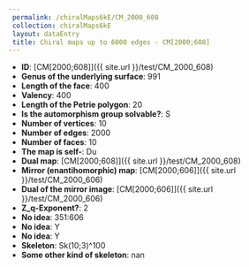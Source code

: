```yaml
--- 
 permalink: /chiralMaps6kE/CM_2000_608 
 collection: chiralMaps6kE
 layout: dataEntry
 title: Chiral maps up to 6000 edges - CM[2000;608]
---
```


- **ID**: [CM[2000;608]]({{ site.url }}/test/CM_2000_608)
- **Genus of the underlying surface**: 991
- **Length of the face**: 400
- **Valency**: 400
- **Length of the Petrie polygon**: 20
- **Is the automorphism group solvable?**: S
- **Number of vertices**: 10
- **Number of edges**: 2000
- **Number of faces**: 10
- **The map is self-**: Du
- **Dual map**: [CM[2000;608]]({{ site.url }}/test/CM_2000_608)
- **Mirror (enantihomorphic) map**: [CM[2000;606]]({{ site.url }}/test/CM_2000_606)
- **Dual of the mirror image**: [CM[2000;606]]({{ site.url }}/test/CM_2000_606)
- **Z_q-Exponent?**: 2
- **No idea**:  351:606
- **No idea**: Y
- **No idea**: Y
- **Skeleton**: Sk(10;3)^100
- **Some other kind of skeleton**: nan
